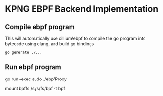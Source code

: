 # KPNG EBPF Backend Implementation 

## Compile ebpf program 

This will automatically use cillium/ebpf to compile the go program into bytecode
using clang, and build go bindings

`go generate ./...`

## Run ebpf program 

go run -exec sudo ./ebpfProxy

mount bpffs /sys/fs/bpf -t bpf